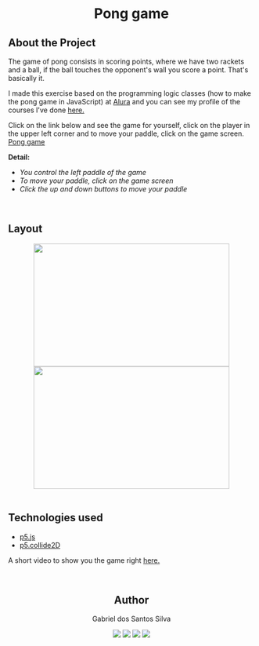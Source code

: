 <h1 align="center">Pong game</h1>


## About the Project

<p>The game of pong consists in scoring points, where we have two rackets and a ball, if the ball touches the opponent's wall you score a point. That's basically it.</p>
<p>I made this exercise based on the programming logic classes (how to make the pong game in JavaScript) at <a href="https://www.alura.com.br/">Alura</a> and you can see my profile of the courses I've done <a href="https://cursos.alura.com.br/user/gabrieldossantossilva69">here.</a></p>

<p>Click on the link below and see the game for yourself, click on the player in the upper left corner and to move your paddle, click on the game screen. <a href="https://editor.p5js.org/gabrieldossantossilva69/sketches/VUazjRvgX">Pong game</a></p>
<p><b>Detail:</b></p>
<ul>
  <li><i>You control the left paddle of the game</i></li>
  <li><i>To move your paddle, click on the game screen</i></li>
  <li><i>Click the up and down buttons to move your paddle</i></li>
</ul><br>

<h2>Layout</h2>
<div align="center">
    <img width="400px" height="250px" src="https://user-images.githubusercontent.com/80858391/210918460-e38ea880-dfd8-43ef-9b27-b03118d9078b.png">
    <img width="400px" height="250px" src="https://user-images.githubusercontent.com/80858391/210918467-7cc87c02-8216-4f7d-a724-5bed69acb1da.png">
</div><br>

<h2>Technologies used</h2>
<ul>
  <li><a href="https://p5js.org/">p5.js</a></li>
  <li><a href="https://github.com/bmoren/p5.collide2D">p5.collide2D</a></li>   
</ul>

<p>A short video to show you the game right <a href="https://user-images.githubusercontent.com/80858391/210918979-243a2ab2-fe9f-41e5-9437-3f9ff5d5c4ca.mp4">here.</a></p><br>

<div align="center">
  <h2>Author</h2>
  <p>Gabriel dos Santos Silva</p>
  <a href="https://docs.google.com/document/d/1Iu1S0jgaxeRH-wLubf6SKQgXmGlLAHdARuX-vhfSgic/edit" target="_blank"><img src="https://img.shields.io/badge/Gmail-D14836?style=for-the-badge&logo=gmail&logoColor=white"></a>
  <a href="https://www.instagram.com/gabri6l_/"><img src="https://img.shields.io/badge/Instagram-E4405F?style=for-the-badge&logo=instagram&logoColor=white"></a>
  <a href="https://www.linkedin.com/in/gabriel-dos--santos"><img src="https://img.shields.io/badge/LinkedIn-0077B5?style=for-the-badge&logo=linkedin&logoColor=white"></a>
  <a href="https://github.com/gabrieldossant"><img src="https://img.shields.io/badge/GitHub-100000?style=for-the-badge&logo=github&logoColor=white"></a>
</div>
